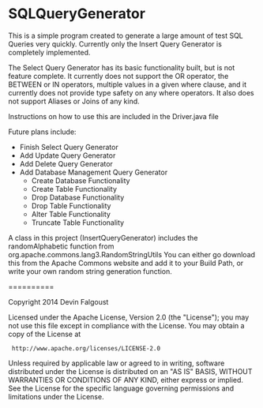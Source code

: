 SQLQueryGenerator
==========

This is a simple program created to generate a large amount of test SQL Queries very quickly.
Currently only the Insert Query Generator is completely implemented.

The Select Query Generator has its basic functionality built, but is not feature complete.
It currently does not support the OR operator, the BETWEEN or IN operators, multiple values in
a given where clause, and it currently does not provide type safety on any where operators.
It also does not support Aliases or Joins of any kind.

Instructions on how to use this are included in the Driver.java file

Future plans include:
<ul>
   <li>Finish Select Query Generator</li>
   <li>Add Update Query Generator</li>
   <li>Add Delete Query Generator</li>
   <li>Add Database Management Query Generator
      <ul>
         <li>Create Database Functionality</li>
         <li>Create Table Functionality</li>
         <li>Drop Database Functionality</li>
         <li>Drop Table Functionality</li>
         <li>Alter Table Functionality</li>
         <li>Truncate Table Functionality</li>
      </ul>
   </li>
</ul>

A class in this project (InsertQueryGenerator) includes the randomAlphabetic function from 
org.apache.commons.lang3.RandomStringUtils
You can either go download this from the Apache Commons website and add it to your Build Path,
or write your own random string generation function.

==========

Copyright 2014 Devin Falgoust

   Licensed under the Apache License, Version 2.0 (the "License");
   you may not use this file except in compliance with the License.
   You may obtain a copy of the License at

     http://www.apache.org/licenses/LICENSE-2.0

   Unless required by applicable law or agreed to in writing, software
   distributed under the License is distributed on an "AS IS" BASIS,
   WITHOUT WARRANTIES OR CONDITIONS OF ANY KIND, either express or implied.
   See the License for the specific language governing permissions and
   limitations under the License.
